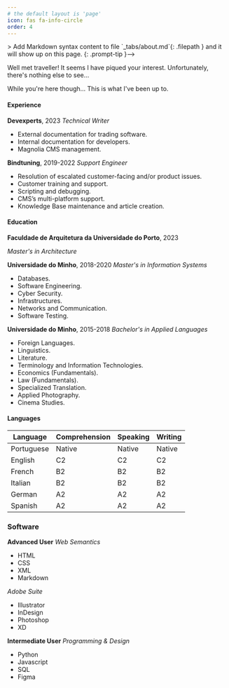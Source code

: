 ```yaml
---
# the default layout is 'page'
icon: fas fa-info-circle
order: 4
---
```


<!-->> Add Markdown syntax content to file `_tabs/about.md`{: .filepath } and it will show up on this page.
{: .prompt-tip }-->

Well met traveller! It seems I have piqued your interest. Unfortunately, there's nothing else to see...

While you're here though... This is what I've been up to.

#### Experience

**Devexperts**, 2023
*Technical Writer*

- External documentation for trading software.
- Internal documentation for developers.
- Magnolia CMS management.

**Bindtuning**, 2019-2022
*Support Engineer*

- Resolution of escalated customer-facing and/or product issues.
- Customer training and support.
- Scripting and debugging.
- CMS’s multi-platform support.
- Knowledge Base maintenance and article creation.

#### Education

**Faculdade de Arquitetura da Universidade do Porto**, 2023  

*Master's in Architecture*

**Universidade do Minho**, 2018-2020
*Master's in Information Systems*

- Databases.
- Software Engineering.
- Cyber Security.
- Infrastructures.
- Networks and Communication.
- Software Testing.

**Universidade do Minho**, 2015-2018
*Bachelor's in Applied Languages*

- Foreign Languages.
- Linguistics.
- Literature.
- Terminology and Information Technologies.
- Economics (Fundamentals).
- Law (Fundamentals).
- Specialized Translation.
- Applied Photography.
- Cinema Studies.

#### Languages

| Language   | Comprehension | Speaking | Writing |
|------------|---------------|----------|---------|
| Portuguese | Native        | Native   | Native  |
| English    | C2            | C2       | C2      |
| French     | B2            | B2       | B2      |
| Italian    | B2            | B2       | B2      |
| German     | A2            | A2       | A2      |
| Spanish    | A2            | A2       | A2      |

### Software

**Advanced User**
*Web Semantics*

- HTML
- CSS
- XML
- Markdown

*Adobe Suite*

- Illustrator
- InDesign
- Photoshop
- XD

**Intermediate User**
*Programming & Design*

- Python
- Javascript
- SQL
- Figma
